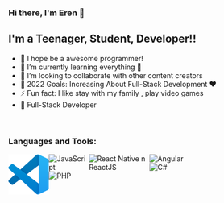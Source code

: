 ### Hi there, I'm Eren  👋


## I'm a Teenager, Student, Developer!!

- 🔭 I hope be a awesome programmer!
- 🌱 I’m currently learning everything 🤣
- 👯 I’m looking to collaborate with other content creators
- 🥅 2022 Goals: Increasing About Full-Stack Development ❤️
- ⚡ Fun fact: I like stay with my family , play video games
- 🧱 Full-Stack Developer




<br />

### Languages and Tools:

<img title="Visual Studio Code" align="left" alt="Visual Studio Code" width="80px" src="https://raw.githubusercontent.com/github/explore/80688e429a7d4ef2fca1e82350fe8e3517d3494d/topics/visual-studio-code/visual-studio-code.png" />

<img title="JavaScript" align="left" alt="JavaScript" width="80px" src="https://upload.wikimedia.org/wikipedia/commons/thumb/9/99/Unofficial_JavaScript_logo_2.svg/2048px-Unofficial_JavaScript_logo_2.svg.png" />

<img title="React Native" align="left" alt="React Native n ReactJS" width="120px" src="https://maziar.io/blog/wp-content/uploads/react-native.png" />

<img title="Angular" align="left" alt="Angular" width="90px" src="https://upload.wikimedia.org/wikipedia/commons/thumb/c/cf/Angular_full_color_logo.svg/800px-Angular_full_color_logo.svg.png" />

<img title="C#" align="left" alt="C#" width="150px" src="https://www.avenga.com/wp-content/uploads/2020/11/C-Sharp.png" />

<img title="PHP" align="left" alt="PHP" width="150px" src="https://upload.wikimedia.org/wikipedia/commons/2/27/PHP-logo.svg" />







